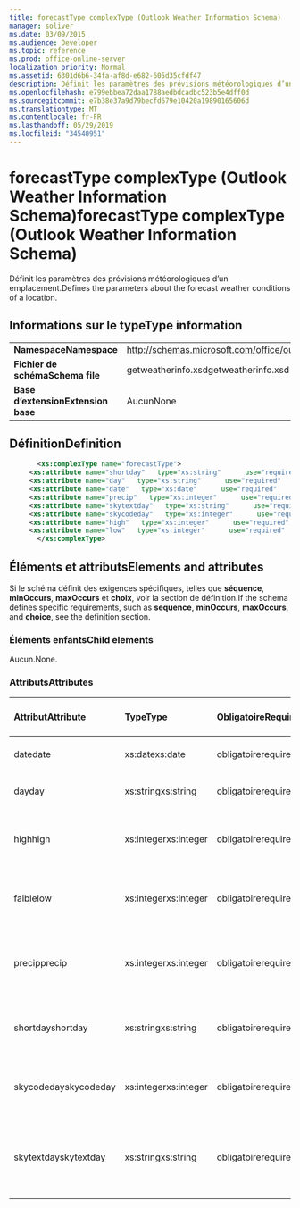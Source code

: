 ```yaml
---
title: forecastType complexType (Outlook Weather Information Schema)
manager: soliver
ms.date: 03/09/2015
ms.audience: Developer
ms.topic: reference
ms.prod: office-online-server
localization_priority: Normal
ms.assetid: 6301d6b6-34fa-af8d-e682-605d35cfdf47
description: Définit les paramètres des prévisions météorologiques d’un emplacement.
ms.openlocfilehash: e799ebbea72daa1788aedbdcadbc523b5e4dff0d
ms.sourcegitcommit: e7b38e37a9d79becfd679e10420a19890165606d
ms.translationtype: MT
ms.contentlocale: fr-FR
ms.lasthandoff: 05/29/2019
ms.locfileid: "34540951"
---
```

# <a name="forecasttype-complextype-outlook-weather-information-schema"></a><span data-ttu-id="eb708-103">forecastType complexType (Outlook Weather Information Schema)</span><span class="sxs-lookup"><span data-stu-id="eb708-103">forecastType complexType (Outlook Weather Information Schema)</span></span>

<span data-ttu-id="eb708-104">Définit les paramètres des prévisions météorologiques d’un emplacement.</span><span class="sxs-lookup"><span data-stu-id="eb708-104">Defines the parameters about the forecast weather conditions of a location.</span></span>
  
## <a name="type-information"></a><span data-ttu-id="eb708-105">Informations sur le type</span><span class="sxs-lookup"><span data-stu-id="eb708-105">Type information</span></span>

|||
|:-----|:-----|
|<span data-ttu-id="eb708-106">**Namespace**</span><span class="sxs-lookup"><span data-stu-id="eb708-106">**Namespace**</span></span> <br/> |http://schemas.microsoft.com/office/outlook/15/getweatherinfo.xsd  <br/> |
|<span data-ttu-id="eb708-107">**Fichier de schéma**</span><span class="sxs-lookup"><span data-stu-id="eb708-107">**Schema file**</span></span> <br/> |<span data-ttu-id="eb708-108">getweatherinfo.xsd</span><span class="sxs-lookup"><span data-stu-id="eb708-108">getweatherinfo.xsd</span></span>  <br/> |
|<span data-ttu-id="eb708-109">**Base d’extension**</span><span class="sxs-lookup"><span data-stu-id="eb708-109">**Extension base**</span></span> <br/> |<span data-ttu-id="eb708-110">Aucun</span><span class="sxs-lookup"><span data-stu-id="eb708-110">None</span></span>  <br/> |
   
## <a name="definition"></a><span data-ttu-id="eb708-111">Définition</span><span class="sxs-lookup"><span data-stu-id="eb708-111">Definition</span></span>

```XML
       <xs:complexType name="forecastType">
     <xs:attribute name="shortday"   type="xs:string"      use="required"     />
     <xs:attribute name="day"   type="xs:string"      use="required"     />
     <xs:attribute name="date"   type="xs:date"      use="required"     />
     <xs:attribute name="precip"   type="xs:integer"      use="required"     />
     <xs:attribute name="skytextday"   type="xs:string"      use="required"     />
     <xs:attribute name="skycodeday"   type="xs:integer"      use="required"     />
     <xs:attribute name="high"   type="xs:integer"      use="required"     />
     <xs:attribute name="low"   type="xs:integer"      use="required"     />
       </xs:complexType>

```

## <a name="elements-and-attributes"></a><span data-ttu-id="eb708-112">Éléments et attributs</span><span class="sxs-lookup"><span data-stu-id="eb708-112">Elements and attributes</span></span>

<span data-ttu-id="eb708-113">Si le schéma définit des exigences spécifiques, telles que **séquence**, **minOccurs**, **maxOccurs** et **choix**, voir la section de définition.</span><span class="sxs-lookup"><span data-stu-id="eb708-113">If the schema defines specific requirements, such as **sequence**, **minOccurs**, **maxOccurs**, and **choice**, see the definition section.</span></span> 
  
### <a name="child-elements"></a><span data-ttu-id="eb708-114">Éléments enfants</span><span class="sxs-lookup"><span data-stu-id="eb708-114">Child elements</span></span>

<span data-ttu-id="eb708-115">Aucun.</span><span class="sxs-lookup"><span data-stu-id="eb708-115">None.</span></span>
  
### <a name="attributes"></a><span data-ttu-id="eb708-116">Attributs</span><span class="sxs-lookup"><span data-stu-id="eb708-116">Attributes</span></span>

|<span data-ttu-id="eb708-117">**Attribut**</span><span class="sxs-lookup"><span data-stu-id="eb708-117">**Attribute**</span></span>|<span data-ttu-id="eb708-118">**Type**</span><span class="sxs-lookup"><span data-stu-id="eb708-118">**Type**</span></span>|<span data-ttu-id="eb708-119">**Obligatoire**</span><span class="sxs-lookup"><span data-stu-id="eb708-119">**Required**</span></span>|<span data-ttu-id="eb708-120">**Description**</span><span class="sxs-lookup"><span data-stu-id="eb708-120">**Description**</span></span>|<span data-ttu-id="eb708-121">**Valeurs possibles**</span><span class="sxs-lookup"><span data-stu-id="eb708-121">**Possible values**</span></span>|
|:-----|:-----|:-----|:-----|:-----|
|<span data-ttu-id="eb708-122">date</span><span class="sxs-lookup"><span data-stu-id="eb708-122">date</span></span>  <br/> |<span data-ttu-id="eb708-123">xs:date</span><span class="sxs-lookup"><span data-stu-id="eb708-123">xs:date</span></span>  <br/> |<span data-ttu-id="eb708-124">obligatoire</span><span class="sxs-lookup"><span data-stu-id="eb708-124">required</span></span>  <br/> |<span data-ttu-id="eb708-125">Spécifie la date de la prévision.</span><span class="sxs-lookup"><span data-stu-id="eb708-125">Specifies the date for the forecast.</span></span>  <br/> |<span data-ttu-id="eb708-126">Valeur du type xs:date</span><span class="sxs-lookup"><span data-stu-id="eb708-126">A value of the type xs:date</span></span>  <br/> |
|<span data-ttu-id="eb708-127">day</span><span class="sxs-lookup"><span data-stu-id="eb708-127">day</span></span>  <br/> |<span data-ttu-id="eb708-128">xs:string</span><span class="sxs-lookup"><span data-stu-id="eb708-128">xs:string</span></span>  <br/> |<span data-ttu-id="eb708-129">obligatoire</span><span class="sxs-lookup"><span data-stu-id="eb708-129">required</span></span>  <br/> |<span data-ttu-id="eb708-130">Spécifie un jour pour la prévision.</span><span class="sxs-lookup"><span data-stu-id="eb708-130">Specifies a day for the forecast.</span></span>  <br/> |<span data-ttu-id="eb708-131">Valeur du type xs:string</span><span class="sxs-lookup"><span data-stu-id="eb708-131">A value of the type xs:string</span></span>  <br/> |
|<span data-ttu-id="eb708-132">high</span><span class="sxs-lookup"><span data-stu-id="eb708-132">high</span></span>  <br/> |<span data-ttu-id="eb708-133">xs:integer</span><span class="sxs-lookup"><span data-stu-id="eb708-133">xs:integer</span></span>  <br/> |<span data-ttu-id="eb708-134">obligatoire</span><span class="sxs-lookup"><span data-stu-id="eb708-134">required</span></span>  <br/> |<span data-ttu-id="eb708-135">Spécifie la température la plus élevée prévue.</span><span class="sxs-lookup"><span data-stu-id="eb708-135">Specifies the forecasted highest temperature.</span></span>  <br/> |<span data-ttu-id="eb708-136">Valeur du type xs:integer</span><span class="sxs-lookup"><span data-stu-id="eb708-136">A value of the type xs:integer</span></span>  <br/> |
|<span data-ttu-id="eb708-137">faible</span><span class="sxs-lookup"><span data-stu-id="eb708-137">low</span></span>  <br/> |<span data-ttu-id="eb708-138">xs:integer</span><span class="sxs-lookup"><span data-stu-id="eb708-138">xs:integer</span></span>  <br/> |<span data-ttu-id="eb708-139">obligatoire</span><span class="sxs-lookup"><span data-stu-id="eb708-139">required</span></span>  <br/> |<span data-ttu-id="eb708-140">Spécifie la température la plus basse prévue.</span><span class="sxs-lookup"><span data-stu-id="eb708-140">Specifies the forecasted lowest temperature.</span></span>  <br/> |<span data-ttu-id="eb708-141">Valeur du type xs:integer</span><span class="sxs-lookup"><span data-stu-id="eb708-141">A value of the type xs:integer</span></span>  <br/> |
|<span data-ttu-id="eb708-142">precip</span><span class="sxs-lookup"><span data-stu-id="eb708-142">precip</span></span>  <br/> |<span data-ttu-id="eb708-143">xs:integer</span><span class="sxs-lookup"><span data-stu-id="eb708-143">xs:integer</span></span>  <br/> |<span data-ttu-id="eb708-144">obligatoire</span><span class="sxs-lookup"><span data-stu-id="eb708-144">required</span></span>  <br/> |<span data-ttu-id="eb708-145">Spécifie la possibilité de pourcentage d’éventualité.</span><span class="sxs-lookup"><span data-stu-id="eb708-145">Specifies the percentage possibility of precipitation.</span></span>  <br/> |<span data-ttu-id="eb708-146">Valeur du type xs:integer</span><span class="sxs-lookup"><span data-stu-id="eb708-146">A value of the type xs:integer</span></span>  <br/> |
|<span data-ttu-id="eb708-147">shortday</span><span class="sxs-lookup"><span data-stu-id="eb708-147">shortday</span></span>  <br/> |<span data-ttu-id="eb708-148">xs:string</span><span class="sxs-lookup"><span data-stu-id="eb708-148">xs:string</span></span>  <br/> |<span data-ttu-id="eb708-149">obligatoire</span><span class="sxs-lookup"><span data-stu-id="eb708-149">required</span></span>  <br/> |<span data-ttu-id="eb708-150">Spécifie un jour sous forme abrégée.</span><span class="sxs-lookup"><span data-stu-id="eb708-150">Specifies a day in abbreviated form.</span></span>  <br/> |<span data-ttu-id="eb708-151">Valeur du type xs:string</span><span class="sxs-lookup"><span data-stu-id="eb708-151">A value of the type xs:string</span></span>  <br/> |
|<span data-ttu-id="eb708-152">skycodeday</span><span class="sxs-lookup"><span data-stu-id="eb708-152">skycodeday</span></span>  <br/> |<span data-ttu-id="eb708-153">xs:integer</span><span class="sxs-lookup"><span data-stu-id="eb708-153">xs:integer</span></span>  <br/> |<span data-ttu-id="eb708-154">obligatoire</span><span class="sxs-lookup"><span data-stu-id="eb708-154">required</span></span>  <br/> |<span data-ttu-id="eb708-155">Spécifie un code pour les conditions prévues.</span><span class="sxs-lookup"><span data-stu-id="eb708-155">Specifies a code for the forecasted conditions.</span></span>  <br/> |<span data-ttu-id="eb708-156">Valeur du type xs:integer</span><span class="sxs-lookup"><span data-stu-id="eb708-156">A value of the type xs:integer</span></span>  <br/> |
|<span data-ttu-id="eb708-157">skytextday</span><span class="sxs-lookup"><span data-stu-id="eb708-157">skytextday</span></span>  <br/> |<span data-ttu-id="eb708-158">xs:string</span><span class="sxs-lookup"><span data-stu-id="eb708-158">xs:string</span></span>  <br/> |<span data-ttu-id="eb708-159">obligatoire</span><span class="sxs-lookup"><span data-stu-id="eb708-159">required</span></span>  <br/> |<span data-ttu-id="eb708-160">Spécifie un à deux mots qui décrivent les conditions prévues.</span><span class="sxs-lookup"><span data-stu-id="eb708-160">Specifies one to two words that describe the forecasted conditions.</span></span>  <br/> |<span data-ttu-id="eb708-161">Valeur du type xs:string</span><span class="sxs-lookup"><span data-stu-id="eb708-161">A value of the type xs:string</span></span>  <br/> |
   


